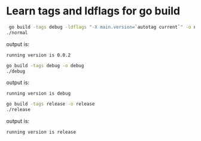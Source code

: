 # Learn tags and ldflags for go build

```bash
 go build -tags debug -ldflags "-X main.version=`autotag current`" -o normal
./normal
```
output is:
```text
running version is 0.0.2
```

```bash
go build -tags debug -o debug
./debug
```
output is:

```text
running version is debug
```


```bash
go build -tags release -o release
./release
```
output is:

```text
running version is release
```
